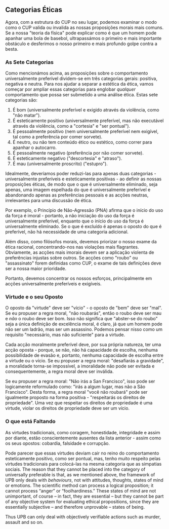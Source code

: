 ## Categorias Éticas

Agora, com a estrutura do CUP no seu lugar, podemos examinar o modo como o CUP valida ou invalida as nossas proposições morais mais comuns. Se a nossa "teoria da física" pode explicar como é que um homem pode apanhar uma bola de basebol, ultrapassámos o primeiro e mais importante obstáculo e desferimos o nosso primeiro e mais profundo golpe contra a besta.

### As Sete Categorias

Como mencionámos acima, as proposições sobre o comportamento universalmente preferível dividem-se em três categorias gerais: positiva, negativa e neutra. Para nos ajudar a separar a estética da ética, vamos começar por ampliar essas categorias para englobar *qualquer* comportamento que possa ser submetido a uma análise ética. Estas sete categorias são:

1. É bom (universalmente preferível e exigido através da violência, como "não matar").
2. É esteticamente positivo (universalmente preferível, mas não executável através da violência, como a "cortesia" e "ser pontual").
3. É pessoalmente positivo (nem universalmente preferível nem exigível, tal como a preferência por comer sorvete).
4. É neutro, ou não tem conteúdo ético ou estético, como correr para apanhar o autocarro.
5. É pessoalmente negativo (preferência por não comer sorvete).
6. É esteticamente negativo ("descortesia" e "atraso").
7. É mau (universalmente proscrito) ("estupro").

Idealmente, deveríamos poder reduzi-las para apenas duas categorias - universalmente preferíveis e esteticamente positivas - ao definir as nossas proposições éticas, de modo que o que é universalmente eliminado, seja apenas, uma imagem espelhada do que é universalmente preferível e abandonando apenas as preferências pessoais e as acções neutras, irrelevantes para uma discussão de ética.

Por exemplo, o Princípio de Não-Agressão (PNA) afirma que o início do uso da força é imoral - portanto, a não iniciação do uso da força é universalmente preferível, enquanto que o início do uso da força é universalmente eliminado. Se o que é excluído é apenas o oposto do que é preferível, não há necessidade de uma categoria adicional.

Além disso, como filósofos morais, devemos priorizar o nosso exame da ética racional, concentrando-nos nas violações mais flagrantes. Obviamente, as acções mais imorais devem ser a aplicação violenta de preferências injustas sobre outros. Se acções como "roubo" ou "assassinato" forem definidas como CUP, o exame de tais definições deve ser a nossa maior prioridade.

Portanto, devemos concentrar os nossos esforços, principalmente em acções universalmente preferíveis e exigíveis.

### Virtude e o seu Oposto

O oposto da "virtude" deve ser "vício" - o oposto de "bem" deve ser "mal". Se eu propuser a regra moral, "não roubarás", então o roubo deve ser mau e *não* o roubo deve ser bom. Isso não significa que "abster-se do roubo" seja a única definição de excelência moral, é claro, já que um homem pode não ser um ladrão, mas ser um assassino. Podemos pensar nisso como um requisito "necessário, mas não suficiente" para a virtude.

Cada acção moralmente preferível deve, por sua própria natureza, ter uma acção oposta - porque, se não, não há capacidade de escolha, nenhuma possibilidade de evasão e, portanto, nenhuma capacidade de escolha entre a virtude ou o vício. Se eu propuser a regra moral: "desafiarás a gravidade", a moralidade torna-se impossível, a imoralidade não pode ser evitada e consequentemente, a regra moral deve ser inválida.

Se eu propuser a regra moral: "Não irás a San Francisco", isso pode ser logicamente reformulado como: "irás a algum lugar, mas não a São Francisco". Desta forma, a regra moral "você não roubará" pode ser igualmente proposto na forma positiva - "respeitarás os direitos de propriedade". Uma vez que respeitar os direitos de propriedade é uma virtude, violar os direitos de propriedade deve ser um vício.

### O que está Faltando

As virtudes tradicionais, como coragem, honestidade, integridade e assim por diante, estão conscientemente ausentes da lista anterior - assim como os seus opostos: cobardia, falsidade e corrupção.

Pode parecer que essas virtudes deviam cair no reino do comportamento esteticamente positivo, como ser pontual, mas, tenho muito respeito pelas virtudes tradicionais para colocá-las na mesma categoria que as simpatias sociais. The reason that they cannot be placed into the category of universally preferable is that, as we mentioned above, the framework of UPB only deals with *behaviours*, not with attitudes, thoughts, states of mind or emotions. The scientific method can process a logical proposition; it cannot process “anger” or “foolhardiness.” These states of mind are not unimportant, of course – in fact, they are essential – but they cannot be part of any objective system for evaluating ethical propositions, since they are essentially subjective – and therefore unprovable – states of being.

Thus UPB can only deal with objectively verifiable actions such as murder, assault and so on.